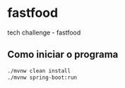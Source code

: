 # fastfood
tech challenge - fastfood

## Como iniciar o programa
```bash
./mvnw clean install
./mvnw spring-boot:run
```